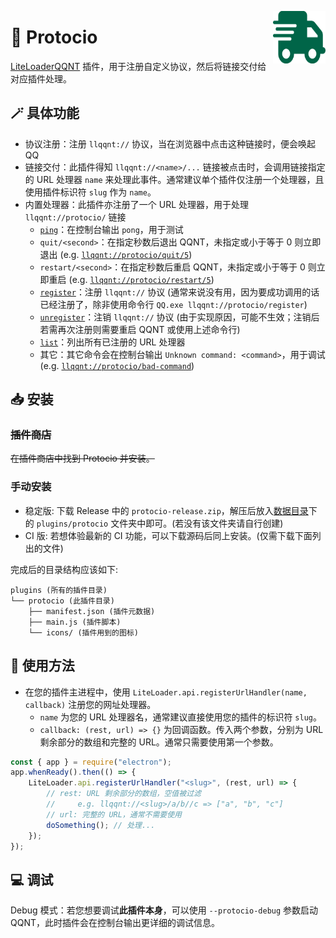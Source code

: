 <img src="./icons/icon.svg" align="right" style="width: 6em; height: 6em;"></img>

# 🚚 Protocio

[LiteLoaderQQNT](https://github.com/mo-jinran/LiteLoaderQQNT) 插件，用于注册自定义协议，然后将链接交付给对应插件处理。

## 🪄 具体功能

- 协议注册：注册 `llqqnt://` 协议，当在浏览器中点击这种链接时，便会唤起 QQ
- 链接交付：此插件得知 `llqqnt://<name>/...` 链接被点击时，会调用链接指定的 URL 处理器 `name` 来处理此事件。通常建议单个插件仅注册一个处理器，且使用插件标识符 `slug` 作为 `name`。
- 内置处理器：此插件亦注册了一个 URL 处理器，用于处理 `llqqnt://protocio/` 链接
    - [`ping`](llqqnt://protocio/ping)：在控制台输出 `pong`，用于测试
    - `quit/<second>`：在指定秒数后退出 QQNT，未指定或小于等于 0 则立即退出 (e.g. [`llqqnt://protocio/quit/5`](llqqnt://protocio/quit/5))
    - `restart/<second>`：在指定秒数后重启 QQNT，未指定或小于等于 0 则立即重启 (e.g. [`llqqnt://protocio/restart/5`](llqqnt://protocio/restart/5))
    - [`register`](llqqnt://protocio/register)：注册 `llqqnt://` 协议 (通常来说没有用，因为要成功调用的话已经注册了，除非使用命令行 `QQ.exe llqqnt://protocio/register`)
    - [`unregister`](llqqnt://protocio/unregister)：注销 `llqqnt://` 协议 (由于实现原因，可能不生效；注销后若需再次注册则需要重启 QQNT 或使用上述命令行)
    - [`list`](llqqnt://protocio/list)：列出所有已注册的 URL 处理器
    - 其它：其它命令会在控制台输出 `Unknown command: <command>`，用于调试 (e.g. [`llqqnt://protocio/bad-command`](llqqnt://protocio/bad-command))

## 📥 安装

### ~~插件商店~~

~~在插件商店中找到 Protocio 并安装。~~

### 手动安装

- 稳定版: 下载 Release 中的 `protocio-release.zip`，解压后放入[数据目录](https://github.com/mo-jinran/LiteLoaderQQNT-Plugin-Template/wiki/1.%E4%BA%86%E8%A7%A3%E6%95%B0%E6%8D%AE%E7%9B%AE%E5%BD%95%E7%BB%93%E6%9E%84#liteloader%E7%9A%84%E6%95%B0%E6%8D%AE%E7%9B%AE%E5%BD%95)下的 `plugins/protocio` 文件夹中即可。(若没有该文件夹请自行创建)
- CI 版: 若想体验最新的 CI 功能，可以下载源码后同上安装。(仅需下载下面列出的文件)

完成后的目录结构应该如下:

```
plugins (所有的插件目录)
└── protocio (此插件目录)
    ├── manifest.json (插件元数据)
    ├── main.js (插件脚本)
    └── icons/ (插件用到的图标)
```

## 🤔 使用方法

- 在您的插件主进程中，使用 `LiteLoader.api.registerUrlHandler(name, callback)` 注册您的网址处理器。
    - `name` 为您的 URL 处理器名，通常建议直接使用您的插件的标识符 `slug`。
    - `callback: (rest, url) => {}` 为回调函数。传入两个参数，分别为 URL 剩余部分的数组和完整的 URL。通常只需要使用第一个参数。

```javascript
const { app } = require("electron");
app.whenReady().then(() => {
    LiteLoader.api.registerUrlHandler("<slug>", (rest, url) => {
        // rest: URL 剩余部分的数组，空值被过滤
        //     e.g. llqqnt://<slug>/a/b//c => ["a", "b", "c"]
        // url: 完整的 URL，通常不需要使用
        doSomething(); // 处理...
    });
});
```

## 💻 调试

Debug 模式：若您想要调试**此插件本身**，可以使用 `--protocio-debug` 参数启动 QQNT，此时插件会在控制台输出更详细的调试信息。
